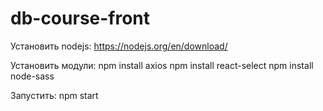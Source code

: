 # db-course-front
Установить nodejs:
https://nodejs.org/en/download/

Установить модули:
npm install axios
npm install react-select
npm install node-sass

Запустить:
npm start
